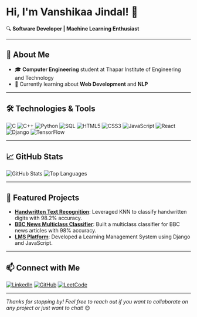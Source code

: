 # Hi, I'm Vanshikaa Jindal! 👋

🔍 **Software Developer | Machine Learning Enthusiast**

---

## 🚀 About Me

- 🎓 **Computer Engineering** student at Thapar Institute of Engineering and Technology
- 🌱 Currently learning about **Web Development** and **NLP**

---

## 🛠️ Technologies & Tools

![C](https://img.shields.io/badge/-C-A8B9CC?logo=c&logoColor=white&style=for-the-badge)
![C++](https://img.shields.io/badge/-C++-00599C?logo=cplusplus&logoColor=white&style=for-the-badge)
![Python](https://img.shields.io/badge/-Python-3776AB?logo=python&logoColor=white&style=for-the-badge)
![SQL](https://img.shields.io/badge/-SQL-4479A1?logo=postgresql&logoColor=white&style=for-the-badge)
![HTML5](https://img.shields.io/badge/-HTML5-E34F26?logo=html5&logoColor=white&style=for-the-badge)
![CSS3](https://img.shields.io/badge/-CSS3-1572B6?logo=css3&logoColor=white&style=for-the-badge)
![JavaScript](https://img.shields.io/badge/-JavaScript-F7DF1E?logo=javascript&logoColor=black&style=for-the-badge)
![React](https://img.shields.io/badge/-React-61DAFB?logo=react&logoColor=white&style=for-the-badge)
![Django](https://img.shields.io/badge/-Django-092E20?logo=django&logoColor=white&style=for-the-badge)
![TensorFlow](https://img.shields.io/badge/-TensorFlow-FF6F00?logo=tensorflow&logoColor=white&style=for-the-badge)

---

## 📈 GitHub Stats

![GitHub Stats](https://github-readme-stats.vercel.app/api?username=oneshikaa&show_icons=true&theme=radical)
![Top Languages](https://github-readme-stats.vercel.app/api/top-langs/?username=oneshikaa&layout=compact&theme=radical)

---

## 🌟 Featured Projects

- **[Handwritten Text Recognition](https://github.com/oneshikaa/Handwritten-Text-Recognition)**: Leveraged KNN to classify handwritten digits with 98.2% accuracy.
- **[BBC News Multiclass Classifier](https://github.com/oneshikaa/BBC-News-Classifier)**: Built a multiclass classifier for BBC news articles with 98% accuracy.
- **[LMS Platform](https://github.com/oneshikaa/LMS-Platform)**: Developed a Learning Management System using Django and JavaScript.

---

## 📫 Connect with Me

[![LinkedIn](https://img.shields.io/badge/-LinkedIn-0077B5?logo=linkedin&logoColor=white&style=for-the-badge)](https://www.linkedin.com/in/vanshikaa-jindal)
[![GitHub](https://img.shields.io/badge/-GitHub-181717?logo=github&logoColor=white&style=for-the-badge)](https://github.com/oneshikaa)
[![LeetCode](https://img.shields.io/badge/-LeetCode-FFA116?logo=leetcode&logoColor=white&style=for-the-badge)](https://leetcode.com/u/vanshikaa/)

---

*Thanks for stopping by! Feel free to reach out if you want to collaborate on any project or just want to chat!* 😊
